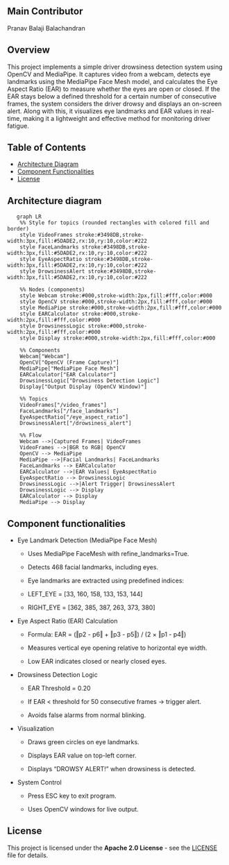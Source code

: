 ## Main Contributor
Pranav Balaji Balachandran

## Overview
This project implements a simple driver drowsiness detection system using OpenCV and MediaPipe. It captures video from a webcam, detects eye landmarks using the MediaPipe Face Mesh model, and calculates the Eye Aspect Ratio (EAR) to measure whether the eyes are open or closed. If the EAR stays below a defined threshold for a certain number of consecutive frames, the system considers the driver drowsy and displays an on-screen alert. Along with this, it visualizes eye landmarks and EAR values in real-time, making it a lightweight and effective method for monitoring driver fatigue.

## Table of Contents
- [Architecture Diagram](#architecture-diagram)
- [Component Functionalities](#component-Functionalities)
- [License](#license)

## Architecture diagram
```mermaid
   graph LR
    %% Style for topics (rounded rectangles with colored fill and border)
    style VideoFrames stroke:#3498DB,stroke-width:3px,fill:#5DADE2,rx:10,ry:10,color:#222
    style FaceLandmarks stroke:#3498DB,stroke-width:3px,fill:#5DADE2,rx:10,ry:10,color:#222
    style EyeAspectRatio stroke:#3498DB,stroke-width:3px,fill:#5DADE2,rx:10,ry:10,color:#222
    style DrowsinessAlert stroke:#3498DB,stroke-width:3px,fill:#5DADE2,rx:10,ry:10,color:#222

    %% Nodes (components)
    style Webcam stroke:#000,stroke-width:2px,fill:#fff,color:#000
    style OpenCV stroke:#000,stroke-width:2px,fill:#fff,color:#000
    style MediaPipe stroke:#000,stroke-width:2px,fill:#fff,color:#000
    style EARCalculator stroke:#000,stroke-width:2px,fill:#fff,color:#000
    style DrowsinessLogic stroke:#000,stroke-width:2px,fill:#fff,color:#000
    style Display stroke:#000,stroke-width:2px,fill:#fff,color:#000

    %% Components
    Webcam["Webcam"]
    OpenCV["OpenCV (Frame Capture)"]
    MediaPipe["MediaPipe Face Mesh"]
    EARCalculator["EAR Calculator"]
    DrowsinessLogic["Drowsiness Detection Logic"]
    Display["Output Display (OpenCV Window)"]

    %% Topics
    VideoFrames["/video_frames"]
    FaceLandmarks["/face_landmarks"]
    EyeAspectRatio["/eye_aspect_ratio"]
    DrowsinessAlert["/drowsiness_alert"]

    %% Flow
    Webcam -->|Captured Frames| VideoFrames
    VideoFrames -->|BGR to RGB| OpenCV
    OpenCV --> MediaPipe
    MediaPipe -->|Facial Landmarks| FaceLandmarks
    FaceLandmarks --> EARCalculator
    EARCalculator -->|EAR Values| EyeAspectRatio
    EyeAspectRatio --> DrowsinessLogic
    DrowsinessLogic -->|Alert Trigger| DrowsinessAlert
    DrowsinessLogic --> Display
    EARCalculator --> Display
    MediaPipe --> Display
```



## Component functionalities
- Eye Landmark Detection (MediaPipe Face Mesh)

  - Uses MediaPipe FaceMesh with refine_landmarks=True.

  - Detects 468 facial landmarks, including eyes.

  - Eye landmarks are extracted using predefined indices:

  - LEFT_EYE = [33, 160, 158, 133, 153, 144]

  - RIGHT_EYE = [362, 385, 387, 263, 373, 380]

- Eye Aspect Ratio (EAR) Calculation

  - Formula:
EAR = (‖p2 - p6‖ + ‖p3 - p5‖) / (2 × ‖p1 - p4‖)

  - Measures vertical eye opening relative to horizontal eye width.

  - Low EAR indicates closed or nearly closed eyes.

-  Drowsiness Detection Logic

   - EAR Threshold = 0.20

   - If EAR < threshold for 50 consecutive frames → trigger alert.

   - Avoids false alarms from normal blinking.

- Visualization

  - Draws green circles on eye landmarks.

  - Displays EAR value on top-left corner.

  - Displays “DROWSY ALERT!” when drowsiness is detected.

- System Control

  - Press ESC key to exit program.

  - Uses OpenCV windows for live output.
## License

This project is licensed under the **Apache 2.0 License** - see the [LICENSE](LICENSE) file for details.
